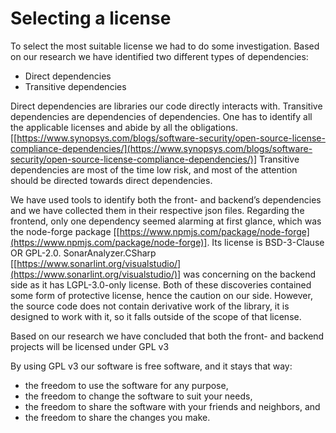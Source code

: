 # Selecting a license

To select the most suitable license we had to do some investigation. Based on our research we have identified two different types of dependencies:

- Direct dependencies
- Transitive dependencies

Direct dependencies are libraries our code directly interacts with. Transitive dependencies are dependencies of dependencies. One has to identify all the applicable licenses and abide by all the obligations. [[https://www.synopsys.com/blogs/software-security/open-source-license-compliance-dependencies/](https://www.synopsys.com/blogs/software-security/open-source-license-compliance-dependencies/)] Transitive dependencies are most of the time low risk, and most of the attention should be directed towards direct dependencies.

We have used tools to identify both the front- and backend’s dependencies and we have collected them in their respective json files. Regarding the frontend, only one dependency seemed alarming at first glance, which was the node-forge package [[https://www.npmjs.com/package/node-forge](https://www.npmjs.com/package/node-forge)]. Its license is BSD-3-Clause OR GPL-2.0. SonarAnalyzer.CSharp [[https://www.sonarlint.org/visualstudio/](https://www.sonarlint.org/visualstudio/)] was concerning on the backend side as it has LGPL-3.0-only license. Both of these discoveries contained some form of protective license, hence the caution on our side. However, the source code does not contain derivative work of the library, it is designed to work with it, so it falls outside of the scope of that license. 

Based on our research we have concluded that both  the front- and backend projects will be licensed under GPL v3

By using GPL v3 our software is free software, and it stays that way:

- the freedom to use the software for any purpose,
- the freedom to change the software to suit your needs,
- the freedom to share the software with your friends and neighbors, and
- the freedom to share the changes you make.